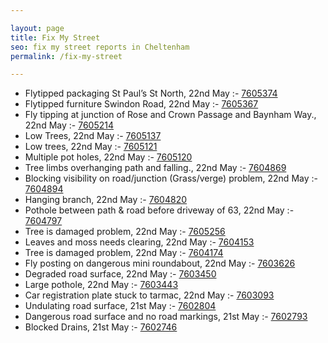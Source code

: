 ```yaml
---

layout: page
title: Fix My Street
seo: fix my street reports in Cheltenham
permalink: /fix-my-street

---
```


<!-- fix_marker starts -->

- Flytipped packaging St Paul’s St North, 22nd May :- [7605374](https://www.fixmystreet.com/report/7605374)
- Flytipped furniture Swindon Road, 22nd May :- [7605367](https://www.fixmystreet.com/report/7605367)
- Fly tipping at junction of Rose and Crown Passage and Baynham Way., 22nd May :- [7605214](https://www.fixmystreet.com/report/7605214)
- Low Trees, 22nd May :- [7605137](https://www.fixmystreet.com/report/7605137)
- Low trees, 22nd May :- [7605121](https://www.fixmystreet.com/report/7605121)
- Multiple pot holes, 22nd May :- [7605120](https://www.fixmystreet.com/report/7605120)
- Tree limbs overhanging path and falling., 22nd May :- [7604869](https://www.fixmystreet.com/report/7604869)
- Blocking visibility on road/junction (Grass/verge) problem, 22nd May :- [7604894](https://www.fixmystreet.com/report/7604894)
- Hanging branch, 22nd May :- [7604820](https://www.fixmystreet.com/report/7604820)
- Pothole between path & road before driveway of 63, 22nd May :- [7604797](https://www.fixmystreet.com/report/7604797)
- Tree is damaged problem, 22nd May :- [7605256](https://www.fixmystreet.com/report/7605256)
- Leaves and moss needs clearing, 22nd May :- [7604153](https://www.fixmystreet.com/report/7604153)
- Tree is damaged problem, 22nd May :- [7604174](https://www.fixmystreet.com/report/7604174)
- Fly posting on dangerous mini roundabout, 22nd May :- [7603626](https://www.fixmystreet.com/report/7603626)
- Degraded road surface, 22nd May :- [7603450](https://www.fixmystreet.com/report/7603450)
- Large pothole, 22nd May :- [7603443](https://www.fixmystreet.com/report/7603443)
- Car registration plate stuck to tarmac, 22nd May :- [7603093](https://www.fixmystreet.com/report/7603093)
- Undulating road surface, 21st May :- [7602804](https://www.fixmystreet.com/report/7602804)
- Dangerous road surface and no road markings, 21st May :- [7602793](https://www.fixmystreet.com/report/7602793)
- Blocked Drains, 21st May :- [7602746](https://www.fixmystreet.com/report/7602746)

<!-- fix_marker ends -->